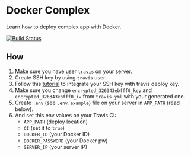 # Docker Complex

Learn how to deploy complex app with Docker.

[![Build Status](https://travis-ci.org/pramindanata/docker-complex.svg?branch=master)](https://travis-ci.org/pramindanata/docker-complex)

## How

1. Make sure you have user `travis` on your server.
2. Create SSH key by using `travis` user.
3. Follow this [tutorial](https://github.com/dwyl/learn-travis/blob/master/encrypted-ssh-keys-deployment.md.) to integrate your SSH key with travis deploy key.
4. Make sure you change `encrypted_326343ebfff0_key` and `encrypted_326343ebfff0_iv` from `travis.yml` with your generated one.
5. Create `.env` (see `.env.example`) file on your server in `APP_PATH` (read below).
6. And set this env values on your Travis CI:
    - `APP_PATH` (deploy location)
    - `CI` (set it to `true`)
    - `DOCKER_ID` (your Docker ID)
    - `DOCKER_PASSWORD` (your Docker pw)
    - `SERVER_IP` (your server IP)
